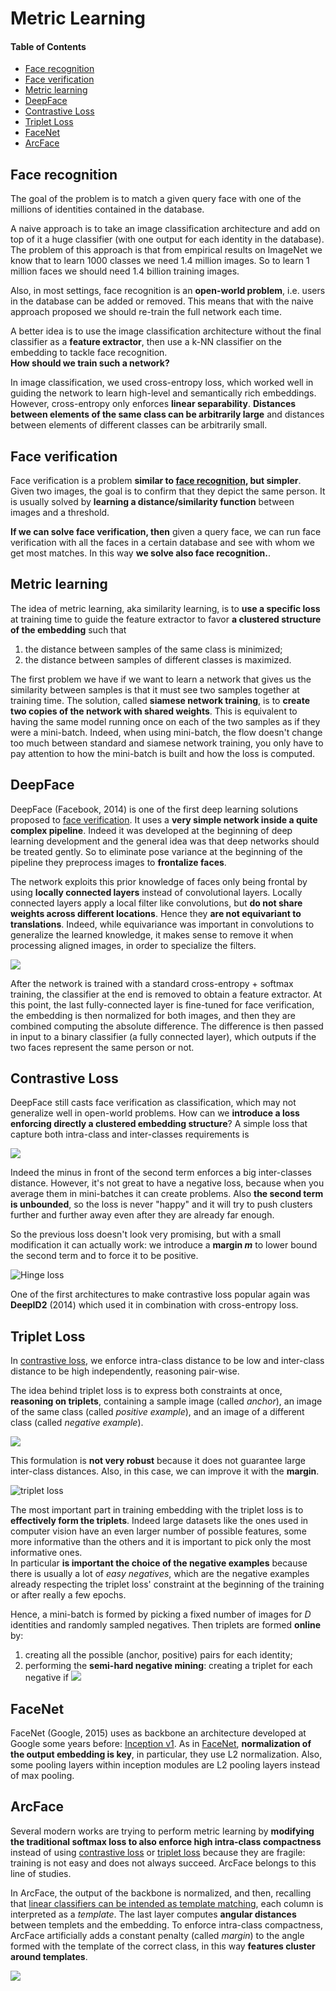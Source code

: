 # Metric Learning

#### Table of Contents

- [Face recognition](#face-recognition)
- [Face verification](#face-verification)
- [Metric learning](#metric-learning)
- [DeepFace](#deepface)
- [Contrastive Loss](#contrastive-loss)
- [Triplet Loss](#triplet-loss)
- [FaceNet](#facenet)
- [ArcFace](#arcface)

## Face recognition

The goal of the problem is to match a given query face with one of the millions of identities contained in the database.

A naive approach is to take an image classification architecture and add on top of it a huge classifier (with one output for each identity in the database). The problem of this approach is that from empirical results on ImageNet we know that to learn 1000 classes we need 1.4 million images. So to learn 1 million faces we should need 1.4 billion training images.

Also, in most settings, face recognition is an **open-world problem**, i.e. users in the database can be added or removed. This means that with the naive approach proposed we should re-train the full network each time.

A better idea is to use the image classification architecture without the final classifier as a **feature extractor**, then use a k-NN classifier on the embedding to tackle face recognition.  
**How should we train such a network?**

In image classification, we used cross-entropy loss, which worked well in guiding the network to learn high-level and semantically rich embeddings. However, cross-entropy only enforces **linear separability**. **Distances between elements of the same class can be arbitrarily large** and distances between elements of different classes can be arbitrarily small.

## Face verification

Face verification is a problem **similar to [face recognition](#face-recognition), but simpler**. Given two images, the goal is to confirm that they depict the same person. It is usually solved by **learning a distance/similarity function** between images and a threshold.

**If we can solve face verification, then** given a query face, we can run face verification with all the faces in a certain database and see with whom we get most matches. In this way **we solve also face recognition.**.

## Metric learning

The idea of metric learning, aka similarity learning, is to **use a specific loss** at training time to guide the feature extractor to favor **a clustered structure of the embedding** such that
 1. the distance between samples of the same class is minimized;
 2. the distance between samples of different classes is maximized.

The first problem we have if we want to learn a network that gives us the similarity between samples is that it must see two samples together at training time. The solution, called **siamese network training**, is to **create two copies of the network with shared weights**. This is equivalent to having the same model running once on each of the two samples as if they were a mini-batch. Indeed, when using mini-batch, the flow doesn't change too much between standard and siamese network training, you only have to pay attention to how the mini-batch is built and how the loss is computed.

## DeepFace
DeepFace (Facebook, 2014) is one of the first deep learning solutions proposed to [face verification](#face-verification). It uses a **very simple network inside a quite complex pipeline**. Indeed it was developed at the beginning of deep learning development and the general idea was that deep networks should be treated gently. So to eliminate pose variance at the beginning of the pipeline they preprocess images to **frontalize faces**.

The network exploits this prior knowledge of faces only being frontal by using **locally connected layers** instead of convolutional layers. Locally connected layers apply a local filter like convolutions, but **do not share weights across different locations**. Hence they **are not equivariant to translations**. Indeed, while equivariance was important in convolutions to generalize the learned knowledge, it makes sense to remove it when processing aligned images, in order to specialize the filters.

![](assets/markdown-img-paste-20220103192037758.png)

After the network is trained with a standard cross-entropy + softmax training, the classifier at the end is removed to obtain a feature extractor. At this point, the last fully-connected layer is fine-tuned for face verification, the embedding is then normalized for both images, and then they are combined computing the absolute difference. The difference is then passed in input to a binary classifier (a fully connected layer), which outputs if the two faces represent the same person or not.

## Contrastive Loss
DeepFace still casts face verification as classification, which may not generalize well in open-world problems. How can we **introduce a loss enforcing directly a clustered embedding structure**? A simple loss that capture both intra-class and inter-classes requirements is

![](assets/markdown-img-paste-2022010412474029.png)

Indeed the minus in front of the second term enforces a big inter-classes distance. However, it's not great to have a negative loss, because when you average them in mini-batches it can create problems. Also **the second term is unbounded**, so the loss is never "happy" and it will try to push clusters further and further away even after they are already far enough.

So the previous loss doesn't look very promising, but with a small modification it can actually work: we introduce a **margin _m_** to lower bound the second term and to force it to be positive.

![Hinge loss](assets/markdown-img-paste-2022010413021417.png)

One of the first architectures to make contrastive loss popular again was **DeepID2** (2014) which used it in combination with cross-entropy loss.

## Triplet Loss

In [contrastive loss](#contrastive-loss), we enforce intra-class distance to be low and inter-class distance to be high independently, reasoning pair-wise.

The idea behind triplet loss is to express both constraints at once, **reasoning on triplets**, containing a sample image (called _anchor_), an image of the same class (called _positive example_), and an image of a different class (called _negative example_).

![](assets/markdown-img-paste-20220104131254571.png)

This formulation is **not very robust** because it does not guarantee large inter-class distances. Also, in this case, we can improve it with the **margin**.

![triplet loss](assets/markdown-img-paste-20220104142108495.png)

The most important part in training embedding with the triplet loss is to **effectively form the triplets**. Indeed large datasets like the ones used in computer vision have an even larger number of possible features, some more informative than the others and it is important to pick only the most informative ones.  
In particular **is important the choice of the negative examples** because there is usually a lot of _easy negatives_, which are the negative examples already respecting the triplet loss' constraint at the beginning of the training or after really a few epochs.

Hence, a mini-batch is formed by picking a fixed number of images for _D_ identities and randomly sampled negatives. Then triplets are formed **online** by:
 1. creating all the possible (anchor, positive) pairs for each identity;
 2. performing the **semi-hard negative mining**: creating a triplet for each negative if ![](assets/markdown-img-paste-20220104154145714.png)

## FaceNet

FaceNet (Google, 2015) uses as backbone an architecture developed at Google some years before: [Inception v1](6.md#inception-v1--googlenet-). As in [FaceNet](#facenet), **normalization of the output embedding is key**, in particular, they use L2 normalization. Also, some pooling layers within inception modules are L2 pooling layers instead of max pooling.

## ArcFace

Several modern works are trying to perform metric learning by **modifying the traditional softmax loss to also enforce high intra-class compactness** instead of using [contrastive loss](#contrastive-loss) or [triplet loss](#triplet-loss) because they are fragile: training is not easy and does not always succeed. ArcFace belongs to this line of studies.

In ArcFace, the output of the backbone is normalized, and then, recalling that [linear classifiers can be intended as template matching](2.md), each column is interpreted as a _template_. The last layer computes **angular distances** between templets and the embedding. To enforce intra-class compactness, ArcFace artificially adds a constant penalty (called _margin_) to the angle formed with the template of the correct class, in this way **features cluster around templates**.

![](assets/markdown-img-paste-20220104164402564.png)
